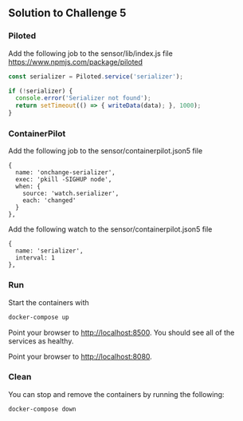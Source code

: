 ## Solution to Challenge 5

### Piloted

Add the following job to the sensor/lib/index.js file https://www.npmjs.com/package/piloted
```js
const serializer = Piloted.service('serializer');

if (!serializer) {
  console.error('Serializer not found');
  return setTimeout(() => { writeData(data); }, 1000);
}
```

### ContainerPilot

Add the following job to the sensor/containerpilot.json5 file
```
{
  name: 'onchange-serializer',
  exec: 'pkill -SIGHUP node',
  when: {
    source: 'watch.serializer',
    each: 'changed'
  }
},
```

Add the following watch to the sensor/containerpilot.json5 file
```
{
  name: 'serializer',
  interval: 1
},
```


### Run

Start the containers with
```sh
docker-compose up
```

Point your browser to [http://localhost:8500](). You should see all of the services as healthy.

Point your browser to [http://localhost:8080]().


### Clean

You can stop and remove the containers by running the following:

```sh
docker-compose down
```
